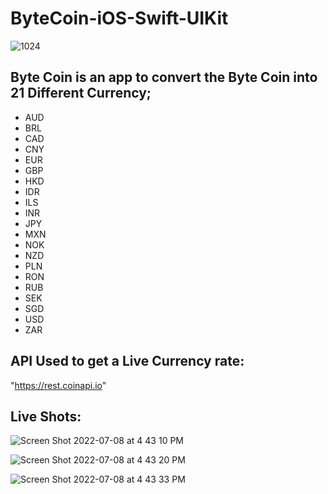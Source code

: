 # ByteCoin-iOS-Swift-UIKit

![1024](https://user-images.githubusercontent.com/93882864/178014148-6b4db8e5-bed2-4b09-b486-dcef416b07b1.png)

## Byte Coin is an app to convert the Byte Coin into 21 Different Currency; 
- AUD
- BRL
- CAD
- CNY
- EUR
- GBP
- HKD
- IDR
- ILS
- INR
- JPY
- MXN
- NOK
- NZD
- PLN
- RON
- RUB
- SEK
- SGD
- USD
- ZAR

## API Used to get a Live Currency rate: 
"https://rest.coinapi.io"

## Live Shots:

![Screen Shot 2022-07-08 at 4 43 10 PM](https://user-images.githubusercontent.com/93882864/178015302-2d1ab0de-f693-4a3f-bb56-b90079027da3.png)

![Screen Shot 2022-07-08 at 4 43 20 PM](https://user-images.githubusercontent.com/93882864/178015316-721f7098-79d3-43d2-a6b1-ab5c56bde525.png)

![Screen Shot 2022-07-08 at 4 43 33 PM](https://user-images.githubusercontent.com/93882864/178015321-b869d0b4-0cd9-45f9-b8de-c9ded5d67ced.png)
